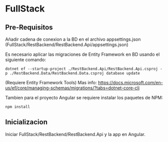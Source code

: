 # FullStack

## Pre-Requisitos

Añadir cadena de conexion a la BD en el archivo appsettings.json (FullStack/RestBackend/RestBackend.Api/appsettings.json)

Es necesario aplicar las migraciones de Entity Framework en BD usando el siguiente comando:
```
dotnet ef --startup-project ./RestBackend.Api/RestBackend.Api.csproj -p ./RestBackend.Data/RestBackend.Data.csproj database update
```
(Requiere Entity Framework Tools) 
Mas info: https://docs.microsoft.com/en-us/ef/core/managing-schemas/migrations/?tabs=dotnet-core-cli

Tambien para el proyecto Angular se requiere instalar los paquetes de NPM:
```
npm install
```

## Inicializacion

Iniciar FullStack/RestBackend/RestBackend.Api y la app en Angular.
